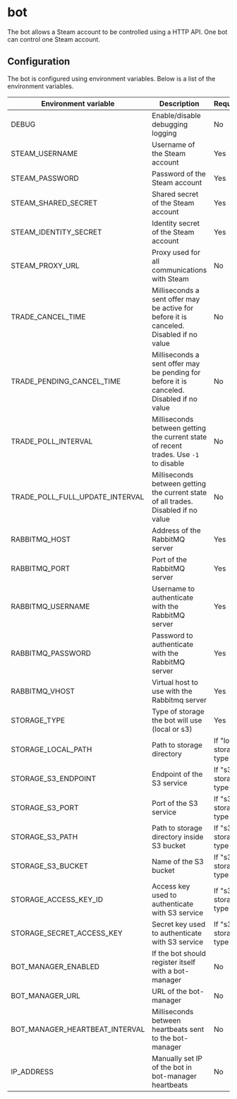 # bot

The bot allows a Steam account to be controlled using a HTTP API. One bot can control one Steam account.

## Configuration

The bot is configured using environment variables. Below is a list of the environment variables.

| Environment variable | Description | Required | Default |
|---|---|---|---|
| DEBUG | Enable/disable debugging logging | No | `false` |
| STEAM_USERNAME | Username of the Steam account | Yes |  |
| STEAM_PASSWORD | Password of the Steam account | Yes |  |
| STEAM_SHARED_SECRET | Shared secret of the Steam account | Yes |  |
| STEAM_IDENTITY_SECRET | Identity secret of the Steam account | Yes |  |
| STEAM_PROXY_URL | Proxy used for all communications with Steam | No |  |
| TRADE_CANCEL_TIME | Milliseconds a sent offer may be active for before it is canceled. Disabled if no value | No |  |
| TRADE_PENDING_CANCEL_TIME | Milliseconds a sent offer may be pending for before it is canceled. Disabled if no value | No |  |
| TRADE_POLL_INTERVAL | Milliseconds between getting the current state of recent trades. Use `-1` to disable | No | `30000` |
| TRADE_POLL_FULL_UPDATE_INTERVAL | Milliseconds between getting the current state of all trades. Disabled if no value | No | `120000` |
| RABBITMQ_HOST | Address of the RabbitMQ server | Yes |  |
| RABBITMQ_PORT | Port of the RabbitMQ server | Yes |  |
| RABBITMQ_USERNAME | Username to authenticate with the RabbitMQ server | Yes |  |
| RABBITMQ_PASSWORD | Password to authenticate with the RabbitMQ server | Yes |  |
| RABBITMQ_VHOST | Virtual host to use with the Rabbitmq server | Yes |  |
| STORAGE_TYPE | Type of storage the bot will use (local or s3) | Yes |  |
| STORAGE_LOCAL_PATH | Path to storage directory | If "local" storage type |  |
| STORAGE_S3_ENDPOINT | Endpoint of the S3 service | If "s3" storage type |  |
| STORAGE_S3_PORT | Port of the S3 service | If "s3" storage type |  |
| STORAGE_S3_PATH | Path to storage directory inside S3 bucket | If "s3" storage type |  |
| STORAGE_S3_BUCKET | Name of the S3 bucket | If "s3" storage type |  |
| STORAGE_ACCESS_KEY_ID | Access key used to authenticate with S3 service | If "s3" storage type |  |
| STORAGE_SECRET_ACCESS_KEY | Secret key used to authenticate with S3 service | If "s3" storage type |  |
| BOT_MANAGER_ENABLED | If the bot should register itself with a bot-manager | No | `false` |
| BOT_MANAGER_URL | URL of the bot-manager | No |  |
| BOT_MANAGER_HEARTBEAT_INTERVAL | Milliseconds between heartbeats sent to the bot-manager | No | `60000` |
| IP_ADDRESS | Manually set IP of the bot in bot-manager heartbeats | No |  |